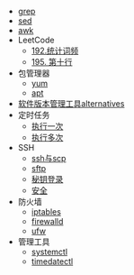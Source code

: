 * [grep](/grep.md)
* [sed](/sed.md)
* [awk](/awk.md)
* LeetCode
    * [192.统计词频](/leetcode/word-frequency.md)
    * [195. 第十行](/leetcode/tenth-line.md)
* 包管理器
    * [yum](/yum.md)
    * [apt](/apt.md)
* [软件版本管理工具alternatives](linux-alternatives.md)
* 定时任务
    * [执行一次](/at.md)
    * [执行多次](/crontab.md)
* SSH
    * [ssh与scp](/ssh-and-scp.md)
    * [sftp](/sftp.md)
    * [秘钥登录](/ssh-login-without-password.md)
    * [安全](/linux-ssh-change-port-and-prohibit-password.md)
* 防火墙
    * [iptables](/firewall-iptables.md)
    * [firewalld](firewall-firewalld.md)
    * [ufw](/firewall-ufw.md)
* 管理工具
    * [systemctl](/systemctl.md)
    * [timedatectl](/timedatectl.md)
